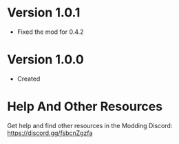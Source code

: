 # Version 1.0.1
- Fixed the mod for 0.4.2

# Version 1.0.0
- Created


# Help And Other Resources
Get help and find other resources in the Modding Discord:
https://discord.gg/fsbcnZgzfa
